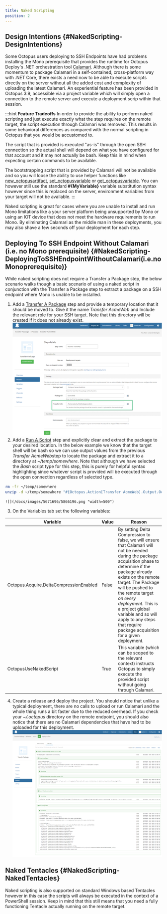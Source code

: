 ```yaml
---
title: Naked Scripting
position: 2
---
```


## Design Intentions {#NakedScripting-DesignIntentions}

Some Octopus users deploying to SSH Endpoints have had problems installing the Mono prerequisite that provides the runtime for Octopus Deploy's .NET orchestration tool [Calamari](/docs/api-and-integration/calamari.md). Although there is some momentum to package Calamari in a self-contained, cross-platform way with .NET Core, there exists a need now to be able to execute scripts directly on the server without all the added cost and complexity of uploading the latest Calamari. An experiential feature has been provided in Octopus 3.9, accessible via a project variable which will simply open a connection to the remote server and execute a deployment scrip within that session.

:::hint
**Feature Tradeoffs**
In order to provide the ability to perform naked scripting and just execute exactly what the step requires on the remote target, the script execution through Calamari was removed. This results in some behavioral differences as compared with the normal scripting in Octopus that you would be accustomed to.

The script that is provided is executed "as-is" through the open SSH connection so the actual shell will depend on what you have configured for that account and it may not actually be bash. Keep this in mind when expecting certain commands to be available.

The bootstrapping script that is provided by Calamari will not be available and so you will loose the ability to use helper functions like [new\_octopusartifact](/docs/deploying-applications/artifacts.md), [set\_octopusvariable](/docs/deploying-applications/variables/output-variables.md) or [get\_octopusvariable](/docs/deploying-applications/custom-scripts/index.md). You can however still use the standard **#{MyVariable}** variable substitution syntax however since this is replaced on the server, environment variables from your target will not be available.
:::

Naked scripting is great for cases where you are unable to install and run Mono limitations like a your server platform being unsupported by Mono or using an IOT device that does not meet the hardware requirements to run Mono. By eliminating Calamari as the middle man in these deployments, you may also shave a few seconds off your deployment for each step.

## Deploying To SSH Endpoint Without Calamari (i.e. no Mono prerequisite) {#NakedScripting-DeployingToSSHEndpointWithoutCalamari(i.e.noMonoprerequisite)}

While naked scripting does not require a Transfer a Package step, the below scenario walks though a basic scenario of using a naked script in conjunction with the Transfer a Package step to extract a package on a SSH endpoint where Mono is unable to be installed.

1. Add a [Transfer A Package](/docs/deploying-applications/deploying-packages/transfer-package.md) step and provide a temporary location that it should be moved to. Give it the name *Transfer AcmeWeb* and Include the relevant role for your SSH target. Note that this directory will be created if it does not already exist.
![](/docs/images/5671696/5866195.png "width=500")
2. Add a [Run A Script](/docs/deploying-applications/custom-scripts/standalone-scripts.md) step and explicitly clear and extract the package to your desired location. In the below example we know that the target shell will be bash so we can use output values from the previous *Transfer AcmeWeb*step to locate the package and extract it to a directory at *~/temp/somewhere*. Note that although we have selected the *Bash* script type for this step, this is purely for helpful syntax highlighting since whatever script is provided will be executed through the open connection regardless of selected type.

```bash
rm -fr ~/temp/somewhere
unzip -d ~/temp/somewhere "#{Octopus.Action[Transfer AcmeWeb].Output.Octopus.Action.Package.FilePath}"
```
    ![](/docs/images/5671696/5866196.png "width=500")
3. On the Variables tab set the following variables:

| Variable | Value | Reason |
| --- | --- | --- |
| Octopus.Acquire.DeltaCompressionEnabled | False | By setting Delta Compression to false, we will ensure that Calamari will not be needed during the package acquisition phase to determine if the package already exists on the remote target. The Package will be pushed to the remote target *on every deployment.* This is a project global variable and so will apply to any steps that require package acquisition for a given deployment. |
| OctopusUseNakedScript | True | This variable (which can be scoped to the relevant context) instructs Octopus to simply execute the provided script without going through Calamari. |
4. Create a release and deploy the project. You should notice that unlike a typical deployment, there are no calls to upload or run Calamari and the whole thing runs a bit faster due to the reduced overhead. If you check your *~/.octopus* directory on the remote endpoint, you should also notice that there are no Calamari dependencies that have had to be uploaded for this deployment.
![](/docs/images/5671696/5866197.png "width=500")

## Naked Tentacles {#NakedScripting-NakedTentacles}

Naked scripting is also supported on standard Windows based Tentacles however in this case the scripts will always be executed in the context of a PowerShell session. Keep in mind that this still means that you need a fully functioning Tentacle actually running on the remote target.
